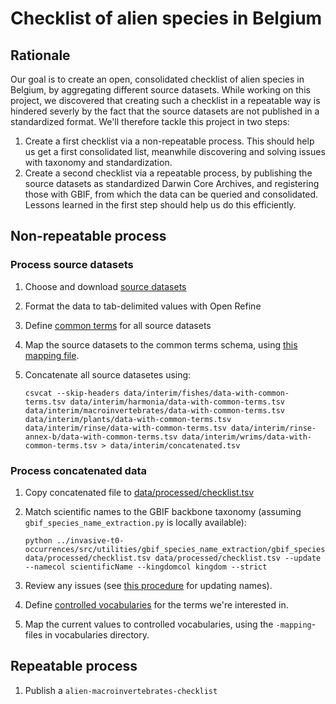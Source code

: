 # Checklist of alien species in Belgium

## Rationale

Our goal is to create an open, consolidated checklist of alien species in Belgium, by aggregating different source datasets. While working on this project, we discovered that creating such a checklist in a repeatable way is hindered severly by the fact that the source datasets are not published in a standardized format. We'll therefore tackle this project in two steps:

1. Create a first checklist via a non-repeatable process. This should help us get a first consolidated list, meanwhile discovering and solving issues with taxonomy and standardization.
2. Create a second checklist via a repeatable process, by publishing the source datasets as standardized Darwin Core Archives, and registering those with GBIF, from which the data can be queried and consolidated. Lessons learned in the first step should help us do this efficiently.

## Non-repeatable process

### Process source datasets

1. Choose and download [source datasets](data/raw)
2. Format the data to tab-delimited values with Open Refine
3. Define [common terms](data/vocabularies/common-terms.tsv) for all source datasets
4. Map the source datasets to the common terms schema, using [this mapping file](data/vocabularies/common-terms-mapping.tsv).
5. Concatenate all source datasetes using:

    ```shell
    csvcat --skip-headers data/interim/fishes/data-with-common-terms.tsv data/interim/harmonia/data-with-common-terms.tsv data/interim/macroinvertebrates/data-with-common-terms.tsv data/interim/plants/data-with-common-terms.tsv data/interim/rinse/data-with-common-terms.tsv data/interim/rinse-annex-b/data-with-common-terms.tsv data/interim/wrims/data-with-common-terms.tsv > data/interim/concatenated.tsv
    ```

### Process concatenated data

1. Copy concatenated file to [data/processed/checklist.tsv](data/processed/checklist.tsv)
1. Match scientific names to the GBIF backbone taxonomy (assuming `gbif_species_name_extraction.py` is locally available):

    ```shell
    python ../invasive-t0-occurrences/src/utilities/gbif_species_name_extraction/gbif_species_name_extraction.py data/processed/checklist.tsv data/processed/checklist.tsv --update --namecol scientificName --kingdomcol kingdom --strict
    ```

2. Review any issues (see [this procedure](data/processed/README.md) for updating names).
3. Define [controlled vocabularies](data/vocabularies) for the terms we're interested in.
4. Map the current values to controlled vocabularies, using the `-mapping`-files in vocabularies directory.

## Repeatable process

1. Publish a `alien-macroinvertebrates-checklist`
